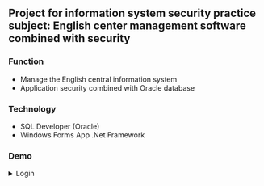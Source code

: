 ## Project for information system security practice subject: English center management software combined with security

### Function

- Manage the English central information system 
- Application security combined with Oracle database


### Technology
- SQL Developer (Oracle)
- Windows Forms App .Net Framework

### Demo 
 <details>
    <summary>Login</summary>
    <img loading="lazy" src="https://github.com/user-attachments/assets/ea51a8da-289c-4049-a585-e2ef325e4fe9">
  </details>
